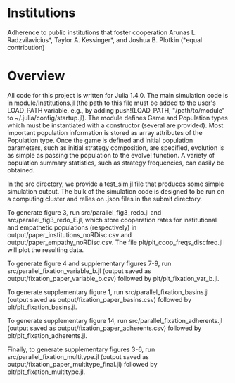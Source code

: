 # Institutions
Adherence to public institutions that foster cooperation
Arunas L. Radzvilavicius*, Taylor A. Kessinger*, and Joshua B. Plotkin
(*equal contribution)

# Overview
All code for this project is written for Julia 1.4.0.
The main simulation code is in module/Institutions.jl (the path to this file must be added to the user's LOAD_PATH variable, e.g., by adding push!(LOAD_PATH, "/path/to/module" to ~/.julia/config/startup.jl).
The module defines Game and Population types which must be instantiated with a constructor (several are provided).
Most important population information is stored as array attributes of the Population type.
Once the game is defined and initial population parameters, such as initial strategy composition, are specified, evolution is as simple as passing the population to the evolve! function.
A variety of population summary statistics, such as strategy frequencies, can easily be obtained.

In the src directory, we provide a test_sim.jl file that produces some simple simulation output.
The bulk of the simulation code is designed to be run on a computing cluster and relies on .json files in the submit directory.

To generate figure 3, run src/parallel_fig3_redo.jl and src/parallel_fig3_redo_E.jl, which store cooperation rates for institutional and empathetic populations (respectively) in output/paper_institutions_noRDisc.csv and output/paper_empathy_noRDisc.csv.
The file plt/plt_coop_freqs_discfreq.jl will plot the resulting data.

To generate figure 4 and supplementary figures 7-9, run src/parallel_fixation_variable_b.jl (output saved as output/fixation_paper_variable_b.csv) followed by plt/plt_fixation_var_b.jl.

To generate supplementary figure 1, run src/parallel_fixation_basins.jl (output saved as output/fixation_paper_basins.csv) followed by plt/plt_fixation_basins.jl.

To generate supplementary figure 14, run src/parallel_fixation_adherents.jl (output saved as output/fixation_paper_adherents.csv) followed by plt/plt_fixation_adherents.jl.

Finally, to generate supplementary figures 3-6, run src/parallel_fixation_multitype.jl (output saved as output/fixation_paper_multitype_final.jl) followed by plt/plt_fixation_multitype.jl.


